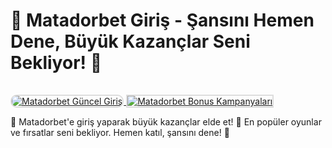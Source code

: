 # 🚀 Matadorbet Giriş - Şansını Hemen Dene, Büyük Kazançlar Seni Bekliyor! 💸

<a href="https://cutt.ly/yrwbqI0j" title="Tıkla Siteye Git">
    <img src="https://matadorbet.info.tr/images/matadorbet-amnlk.png" alt="Matadorbet Güncel Giriş" style="max-width: 100%; border: 2px solid #ddd; border-radius: 10px;">
</a>
<a href="https://cutt.ly/yrwbqI0j" title="Matadorbet">
    <img src="https://matadorbet.info.tr/images/matadorbet-amnlk.png" alt="Matadorbet Bonus Kampanyaları" style="max-width: 100%; border: 2px solid #ddd; margin-top: 15px;">
</a>

🎰 Matadorbet'e giriş yaparak büyük kazançlar elde et! 🚀 En popüler oyunlar ve fırsatlar seni bekliyor. Hemen katıl, şansını dene! 💸
